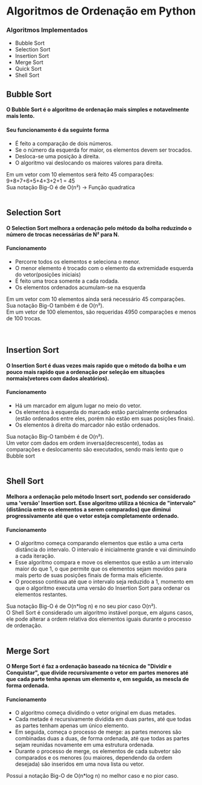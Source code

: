 # Algoritmos de Ordenação em Python

### Algoritmos Implementados
  * Bubble Sort
  * Selection Sort
  * Insertion Sort
  * Merge Sort
  * Quick Sort
  * Shell Sort



## Bubble Sort
#### O Bubble Sort é o algoritmo de ordenação mais simples e notavelmente mais lento. 
#### Seu funcionamento é da seguinte forma
  *  É feito a comparação de dois números.
  *  Se o número da esquerda for maior, os elementos devem ser trocados.
  *  Desloca-se uma posição à direita.
  *  O algoritmo vai deslocando os maiores valores para direita.

 Em um vetor com 10 elementos será feito 45 comparações: $~$  9+8+7+6+5+4+3+2+1 = 45 <br />
 Sua notação Big-O é de O(n²) -> Função quadratica
<br /><br />


## Selection Sort
#### O Selection Sort melhora a ordenação pelo método da bolha reduzindo o número de trocas necessárias de N² para N.
#### Funcionamento
  *  Percorre todos os elementos e seleciona o menor.
  *  O menor elemento é trocado com o elemento da extremidade esquerda do vetor(posições iniciais)
  *  É feito uma troca somente a cada rodada.
  *  Os elementos ordenados acumulam-se na esquerda
  
 Em um vetor com 10 elementos ainda será necessário 45 comparações.<br />
 Sua notação Big-O também é de O(n²). <br />
 Em um vetor de 100 elementos, são requeridas 4950 comparações e menos de 100 trocas.<br />
<br /><br />



## Insertion Sort
#### O Insertion Sort é duas vezes mais rapido que o método da bolha e um pouco mais rapido que a ordenação por seleção em situações normais(vetores com dados aleatórios).

#### Funcionamento
  *  Há um marcador em algum lugar no meio do vetor.
  *  Os elementos à esquerda do marcado estão parcialmente ordenados (estão ordenados entre eles, porém não estão em suas posições finais).
  *  Os elementos à direita do marcador não estão ordenados. 

 Sua notação Big-O também é de O(n²). <br />
 Um vetor com dados em ordem inversa(decrescente), todas as comparações e deslocamento são executados, sendo mais lento que o Bubble sort
 <br /><br />

 
## Shell Sort
#### Melhora a ordenação pelo método Insert sort, podendo ser considerado uma 'versão' Insertion sort. Esse algoritmo utiliza a técnica de "intervalo" (distância entre os elementos a serem comparados) que diminui progressivamente até que o vetor esteja completamente ordenado.

#### Funcionamento
  *  O algoritmo começa comparando elementos que estão a uma certa distância do intervalo. O intervalo é inicialmente grande e vai diminuindo a cada iteração.
  *  Esse algoritmo compara e move os elementos que estão a um intervalo maior do que 1, o que permite que os elementos sejam movidos para mais perto de suas posições finais de forma mais eficiente.
  *  O processo continua até que o intervalo seja reduzido a 1, momento em que o algoritmo executa uma versão do Insertion Sort para ordenar os elementos restantes.

 Sua notação Big-O é de O(n*log n) e no seu pior caso O(n²). <br />
 O Shell Sort é considerado um algoritmo instável porque, em alguns casos, ele pode alterar a ordem relativa dos elementos iguais durante o processo de ordenação.
 <br /><br />

 
## Merge Sort
#### O Merge Sort é faz a ordenação baseado na técnica de "Dividir e Conquistar", que divide recursivamente o vetor em partes menores até que cada parte tenha apenas um elemento e, em seguida, as mescla de forma ordenada.

#### Funcionamento
  *  O algoritmo começa dividindo o vetor original em duas metades.
  *  Cada metade é recursivamente dividida em duas partes, até que todas as partes tenham apenas um único elemento.
  *  Em seguida, começa o processo de merge: as partes menores são combinadas duas a duas, de forma ordenada, até que todas as partes sejam reunidas novamente em uma estrutura ordenada.
  *  Durante o processo de merge, os elementos de cada subvetor são comparados e os menores (ou maiores, dependendo da ordem desejada) são inseridos em uma nova lista ou vetor.

Possui a notação Big-O de O(n*log n) no melhor caso e no pior caso.










 
